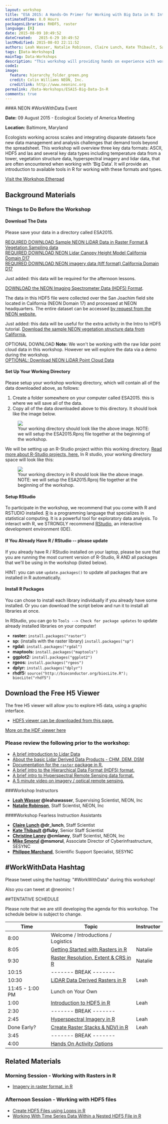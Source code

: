 ```yaml
---
layout: workshop
title: "ESA 2015: A Hands-On Primer for Working with Big Data in R: Introduction to Hierarchical Data Formats, Lidar Data & Efficient Data Visualization"
estimatedTime: 8.0 Hours
packagesLibraries: RHDF5, raster
language: [R]
date: 2015-08-09 10:49:52
dateCreated:   2015-6-29 10:49:52
lastModified: 2015-08-03 22:11:52
authors: Leah Wasser, Natalie Robinson, Claire Lunch, Kate Thibault, Sarah Elmendorf
tags: [Data-Workshops]
mainTag: Data-Workshops
description: "This workshop will providing hands on experience with working hierarchical data formats (HDF5), and (lidar derived) raster data in R. It will also cover spatial data analysis in R."
code1: 
image:
  feature: hierarchy_folder_green.png
  credit: Colin Williams NEON, Inc.
  creditlink: http://www.neoninc.org
permalink: /Data-Workshops/ESA15-Big-Data-In-R
comments: true 
---
```


###A NEON #WorkWithData Event

**Date:** 09 August 2015 - Ecological Society of America Meeting

**Location:** Baltimore, Maryland

Ecologists working across scales and integrating disparate datasets face new data management and analysis challenges that demand tools beyond the spreadsheet. This workshop will overview three key data formats: ASCII, HDF5 and las and several key data types including temperature data from a tower, vegetation structure data, hyperspectral imagery and lidar data, that are often encountered when working with ‘Big Data’.  It will provide an introduction to available tools in R for working with these formats and types.

<a href="https://etherpad.mozilla.org/ESA2015-bigData" class="btn btn-info" target="_blank"> 
Visit the Workshop Etherpad</a>

<div id="objectives">

<h2>Background Materials</h2>

<h3>Things to Do Before the Workshop</h3>
<h4>Download The Data</h4>

Please save your data in a directory called ESA2015. 

<a href="http://www.neonhighered.org/Data/LidarActivity/CHM_InSitu_Data.zip" class="btn btn-success"> 
REQUIRED DOWNLOAD Sample NEON LiDAR Data in Raster Format & Vegetation Sampling data</a>
<br>
<a href="http://www.neonhighered.org/Data/LidarActivity/CanopyHeightModel.zip" class="btn btn-success">
 REQUIRED DOWNLOAD NEON Lidar Canopy Height Model California Domain D17</a>
<br>
<a href="{{ site.baseurl }}/data/rasterLayers_tif.zip" class="btn btn-success">
 REQUIRED DOWNLOAD NEON imagery data (tiff format) California Domain D17</a>
 

Just added: this data will be required for the afternoon lessons.

<a href="http://neonhighered.org/Data/HDF5/SJER_140123_chip.h5" class="btn btn-success"> 
DOWNLOAD the NEON Imaging Spectrometer Data (HDF5) Format</a>. 
<p>The data in this HDF5 file were collected over the San Joachim field site 
located in California (NEON Domain 17) and processed at NEON headquarters. The 
entire dataset can be accessed <a href="http://neoninc.org/data-resources/get-data/airborne-data" target="_blank">by request from the NEON website.</a>
</p>  
Just added: this data will be useful for the extra activity in the Intro to HDF5 tutorial.

<a href="http://neonhighered.org/Data/D17_2013_SJER_vegStr.zip" class="btn btn-success">
Download the sample NEON vegetation structure data from California.</a>


OPTIONAL DOWNLOAD
<strong>Note:</strong> We won't be working with the raw lidar point cloud data in 
this workshop. However we will explore the data via a demo during the workshop.
<br> 
<a href="http://neonhighered.org/Data/LidarActivity/r_filtered_256000_4111000.las" class="btn btn-success"> 
OPTIONAL: Download NEON LiDAR Point Cloud Data</a>

<h4>Set Up Your Working Directory</h4>

Please setup your workshop working directory, which will contain all of the data downloaded above, as follows:

<ol>
<li>Create a folder somewhere on your computer called ESA2015. this is where we will save all of the data.</li>
<li>Copy all of the data downloaded above to this directory. It should look like the image below.</li>
</ol>

<figure>
    <a href="{{ site.baseurl }}/images/workshops/ESA2015_Directory.png"><img src="{{ site.baseurl }}/images/workshops/ESA2015_Directory.png"></a>
    <figcaption>Your working directory should look like the above image. NOTE: we will setup the ESA2015.Rproj file together at the beginning of the workshop.</figcaption>
</figure>

We will be setting up an R-Studio project within this working directory. <a href="https://support.rstudio.com/hc/en-us/articles/200526207-Using-Projects" target="_blank">Read more about R-Studio projects, here.</a> In R studio, your working directory space will look like this:

<figure>
    <a href="{{ site.baseurl }}/images/workshops/ESA2015_RStudio_Directory.png"><img src="{{ site.baseurl }}/images/workshops/ESA2015_RStudio_Directory.png"></a>
    <figcaption>Your working directory in R should look like the above image. NOTE: we will setup the ESA2015.Rproj file together at the beginning of the workshop.</figcaption>
</figure>

<h4>Setup RStudio</h4>
To participate in the workshop, we recommend that you come with R and RSTUDIO 
installed. <a href = "http://cran.r-project.org/">R</a> is a programming language 
that specializes in statistical computing. It is a powerful tool for exploratory
 data analysis. To interact with R, we STRONGLY recommend 
<a href="http://www.rstudio.com/">RStudio</a>, an interactive development 
environment (IDE). 

<h4>If You Already Have R / RStudio -- please update</h4>

If you already have R / RStudio installed on your laptop, please be sure that
you are running the most current version of R-Studio, R AND all packages that 
we'll be using in the workshop (listed below).

HINT: you can use <code>update.packages()</code> to update all packages that are 
installed in R automatically. 

<h4>Install R Packages</h4>
You can chose to install each library individually if you already have some installed.
Or you can download the script below and run it to install all libraries at once.

In RStudio, you can go to `Tools --> Check for package updates` to update already
installed libraries on your computer!

<ul>
<li><strong>raster:</strong> <code>install.packages("raster")</code></li>
<li><strong>sp:</strong> (installs with the raster library) <code>install.packages("sp") </code></li>
<li><strong>rgdal:</strong> <code>install.packages("rgdal")</code></li>
<li><strong>maptools:</strong> <code>install.packages("maptools")</code></li>
<li><strong>ggplot2:</strong> <code>install.packages("ggplot2")</code></li>
<li><strong>rgeos:</strong> <code>install.packages("rgeos")</code></li>
<li><strong>dplyr:</strong> <code>install.packages("dplyr")</code></li>
<li><strong>rhdf5:</strong> <code>source("http://bioconductor.org/biocLite.R"); biocLite("rhdf5")</code></li>
</ul>

<h2>Download the Free H5 Viewer</h2>

<p>The free H5 viewer will allow you to explore H5 data, using a graphic interface. 
</p>

<ul>
<li>
<a href="http://www.hdfgroup.org/products/java/release/download.html" target="_blank" class="btn btn-success"> HDF5 viewer can be downloaded from this page.</a>
</li>
</ul>

<a href="http://neondataskills.org/HDF5/Exploring-Data-HDFView/">More on the HDF
 viewer here</a>

<h3>Please review the following prior to the workshop:</h3>
<ul>

<li><a href="{{ site.baseurl }}/remote-sensing/1_About-LiDAR-Data-Light-Detection-and-Ranging_Activity1/" target="_blank" >A brief introduction to Lidar Data </a></li>
<li><a href="{{ site.baseurl }}/remote-sensing/2_LiDAR-Data-Concepts_Activity2/"  target="_blank" >About the basic Lidar Derived Data Products - CHM, DEM, DSM </a></li>
<li><a href="http://cran.r-project.org/web/packages/raster/raster.pdf" target="_blank">Documentation for the <code>raster</code> package in R.</a></li>
<li><a href="{{ site.baseurl }}/HDF5/About/"  target="_blank">A brief intro to the Hierarchical Data Format (HDF5) 
format. </a></li>
<li><a href="{{ site.baseurl }}/HDF5/About-Hyperspectral-Remote-Sensing-Data/"  target="_blank">A brief intro to Hyperspectral Remote Sensing data
format. </a></li>
<li><a href="{{ site.baseurl }}/Remote-Sensing/Mapping-The-Invisible-Hyperspectral-and-Optical-Sensors/"  target="_blank">A 5 minute video on imagery / optical remote sensing. </a></li>
</ul>

</div>


###Workshop Instructors
* **[Leah Wasser](http://www.neoninc.org/about/staff/leah-wasser) @leahawasser**, Supervising Scientist, NEON, Inc 
* **[Natalie Robinson](http://www.neoninc.org/about/staff/natalie-robinson)**, Staff Scientist, NEON, Inc

####Workshop Fearless Instruction Assistants

* **[Claire Lunch](http://www.neoninc.org/about/staff/claire-lunch) @dr_lunch**, Staff Scientist 
* **[Kate Thibault](http://www.neoninc.org/about/staff/kate-thibault) @fluby**, Senior Staff Scientist 
* **[Christine Laney](http://www.neoninc.org/about/staff/christine-laney)  @cmlaney**, Staff Scientist, NEON, Inc
* **[Mike Smorul](https://www.sesync.org/users/msmorul) @msmorul**, Associate Director of Cyberinfrastructure, SESYNC
* **[Philippe Marchand](https://www.sesync.org/users/pmarchand)**, Scientific Support Specialist, SESYNC

## #WorkWithData Hashtag
  
Please tweet using the hashtag:
  "#WorkWithData" during this workshop!

Also you can tweet at @neoninc !




##TENTATIVE SCHEDULE

Please note that we are still developing the agenda for this workshop. The schedule below is subject to change.


| Time        | Topic         | Instructor | 
|-------------|---------------|------------|
| 8:00     | Welcome / Introductions / Logistics |          |
| 8:05     | <a href="{{ site.baseurl }}/R/Raster-Data-In-R/" target="_blank">Getting Started with Rasters in R</a> | Natalie          |
| 9:30     | <a href="{{ site.baseurl }}/GIS-Spatial-Data/Working-With-Rasters/" target="_blank">Raster Resolution, Extent & CRS in R</a>       | Natalie           |
| 10:15 | ------- BREAK ------- |      |
| 10:30 | <a href="{{ site.baseurl }}/lidar-data/lidar-data-rasters-in-R/" target="_blank">LiDAR Data Derived Rasters in R</a> | Leah     |
| 11:45 - 1:00 PM     | Lunch on Your Own |          |
| 1:00     | <a href="{{ site.baseurl }}/HDF5/Intro-To-HDF5-In-R/" target="_blank">Introduction to HDF5 in R</a> | Leah         |
| 2:30 | ------- BREAK ------- |      |
| 2:45     |<a href="{{ site.baseurl }}/HDF5/Imaging-Spectroscopy-HDF5-In-R/" target="_blank">Hyperspectral Imagery in R</a> |  Leah      |
| Done Early?     | <a href="{{ site.baseurl }}/HDF5/Create-Raster-Stack-Spectroscopy-HDF5-In-R/" target="_blank">Create Raster Stacks & NDVI in R</a> |   Leah       |
| 3:45 | ------- BREAK ------- |      |
| 4:00     | <a href="{{ site.baseurl }}/R/ESA2015-Capstone-R/" target="_blank">Hands On Activity Options</a> |       |


## Related Materials

### Morning Session - Working with Rasters in R

* <a href="{{ site.baseurl }}/R/Image-Raster-Data-In-R/" target="_blank">Imagery in raster format, in R</a>


### Afternoon Session - Working with HDF5 files

* <a href="{{ site.baseurl }}/HDF5/Create-HDF5-In-R/" target="_blank">Create HDF5 Files using Loops in R</a>
* <a href="{{ site.baseurl }}/HDF5/TimeSeries-Data-In-HDF5-Using-R/" target="_blank">Working With Time Series Data Within a Nested HDF5 File in R</a>